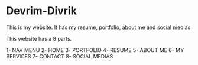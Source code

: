 # Devrim-Divrik
This is my website. It has my resume, portfolio, about me and social medias.

This website has a 8 parts.

1- NAV MENU
2- HOME
3- PORTFOLIO
4- RESUME
5- ABOUT ME
6- MY SERVICES
7- CONTACT
8- SOCIAL MEDIAS
